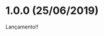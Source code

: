 [comment]: # '@label @portinari/portinari-templates'
[comment]: # '@link release-notes/po-templates'
[comment]: # '@orderBy 12'
[comment]: # '@topics Estrutura, Novos componentes, Novas funcionalidades, Melhorias, Bugs corrigidos, **Dependências**, **BREAKING CHANGES**, **CÓDIGOS DEPRECIADOS**'

# 1.0.0 (25/06/2019)

Lançamento!!
